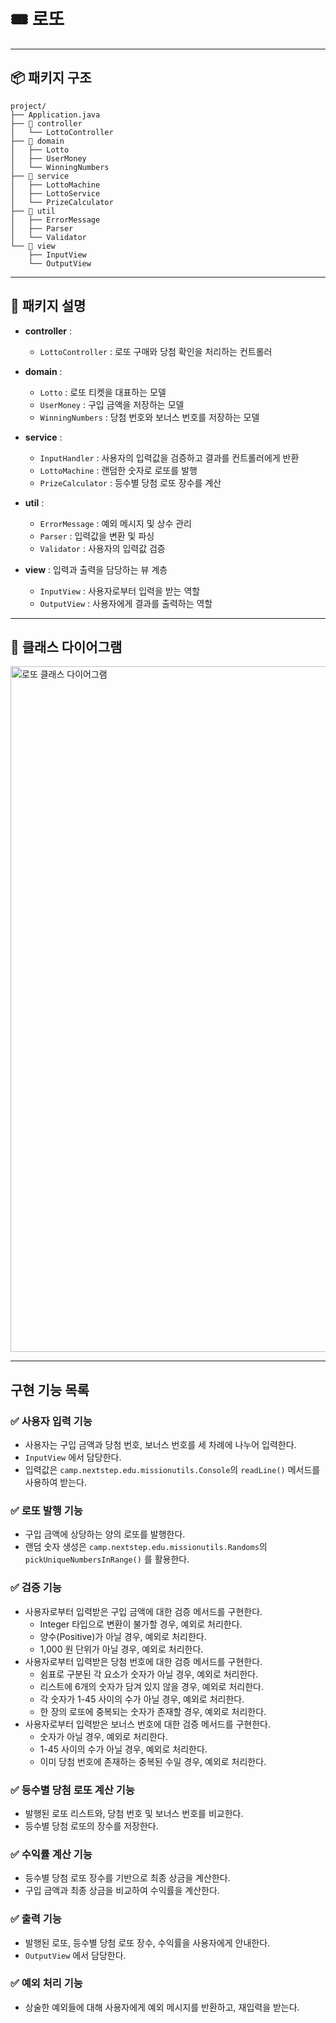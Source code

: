 # 🎟️️ 로또

---

## 📦 패키지 구조

```
project/
├── Application.java
├── 📁 controller
│   └── LottoController
├── 📁 domain
│   ├── Lotto
│   ├── UserMoney
│   └── WinningNumbers
├── 📁 service
│   ├── LottoMachine
│   ├── LottoService
│   └── PrizeCalculator
├── 📁 util
│   ├── ErrorMessage
│   ├── Parser
│   └── Validator
└── 📁 view
    ├── InputView
    └── OutputView
```

---

## 📁 패키지 설명

- **controller** :
    - ```LottoController``` : 로또 구매와 당첨 확인을 처리하는 컨트롤러


- **domain** :
    - ```Lotto``` : 로또 티켓을 대표하는 모델
    - ```UserMoney``` : 구입 금액을 저장하는 모델 
    - ```WinningNumbers``` : 당첨 번호와 보너스 번호를 저장하는 모델


- **service** :
  - ```InputHandler``` : 사용자의 입력값을 검증하고 결과를 컨트롤러에게 반환
  - ```LottoMachine``` : 랜덤한 숫자로 로또를 발행
  - ```PrizeCalculator``` : 등수별 당첨 로또 장수를 계산


- **util** : 
  - ```ErrorMessage``` : 예외 메시지 및 상수 관리
  - ```Parser``` : 입력값을 변환 및 파싱
  - ```Validator``` : 사용자의 입력값 검증


- **view** : 입력과 출력을 담당하는 뷰 계층
  - ```InputView``` : 사용자로부터 입력을 받는 역할
  - ```OutputView``` : 사용자에게 결과를 출력하는 역할

---

## 💭 클래스 다이어그램

<img width="1097" alt="로또 클래스 다이어그램" src="https://github.com/user-attachments/assets/ebc49f03-68d0-4fa1-bc87-3bc8dad17ed8">

---

## 구현 기능 목록

### ✅ 사용자 입력 기능
- 사용자는 구입 금액과 당첨 번호, 보너스 번호를 세 차례에 나누어 입력한다.
- ```InputView``` 에서 담당한다.
- 입력값은 ```camp.nextstep.edu.missionutils.Console```의 ```readLine()```  메서드를 사용하여 받는다.

### ✅ 로또 발행 기능
- 구입 금액에 상당하는 양의 로또를 발행한다.
- 랜덤 숫자 생성은 ```camp.nextstep.edu.missionutils.Randoms```의 ```pickUniqueNumbersInRange()``` 를 활용한다.

### ✅ 검증 기능
- 사용자로부터 입력받은 구입 금액에 대한 검증 메서드를 구현한다.
  - Integer 타입으로 변환이 불가할 경우, 예외로 처리한다.
  - 양수(Positive)가 아닐 경우, 예외로 처리한다.
  - 1,000 원 단위가 아닐 경우, 예외로 처리한다.
- 사용자로부터 입력받은 당첨 번호에 대한 검증 메서드를 구현한다.
  - 쉼표로 구분된 각 요소가 숫자가 아닐 경우, 예외로 처리한다.
  - 리스트에 6개의 숫자가 담겨 있지 않을 경우, 예외로 처리한다.
  - 각 숫자가 1-45 사이의 수가 아닐 경우, 예외로 처리한다.
  - 한 장의 로또에 중복되는 숫자가 존재할 경우, 예외로 처리한다.
- 사용자로부터 입력받은 보너스 번호에 대한 검증 메서드를 구현한다.
  - 숫자가 아닐 경우, 예외로 처리한다.
  - 1-45 사이의 수가 아닐 경우, 예외로 처리한다.
  - 이미 당첨 번호에 존재하는 중복된 수일 경우, 예외로 처리한다.

### ✅ 등수별 당첨 로또 계산 기능
- 발행된 로또 리스트와, 당첨 번호 및 보너스 번호를 비교한다.
- 등수별 당첨 로또의 장수를 저장한다.

### ✅ 수익률 계산 기능
- 등수별 당첨 로또 장수를 기반으로 최종 상금을 계산한다.
- 구입 금액과 최종 상금을 비교하여 수익률을 계산한다.

### ✅ 출력 기능
- 발행된 로또, 등수별 당첨 로또 장수, 수익률을 사용자에게 안내한다.
- ```OutputView``` 에서 담당한다.

### ✅ 예외 처리 기능
- 상술한 예외들에 대해 사용자에게 예외 메시지를 반환하고, 재입력을 받는다.
